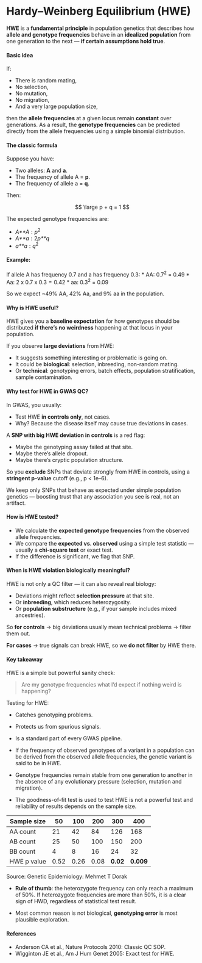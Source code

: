 <script type="text/javascript" async
    src="https://polyfill.io/v3/polyfill.min.js?features=es6">
</script>
<script type="text/javascript" async
    src="https://cdnjs.cloudflare.com/ajax/libs/mathjax/3.2.0/es5/tex-mml-chtml.js">
</script>

# Hardy–Weinberg Equilibrium (HWE)

**HWE** is a **fundamental principle** in population genetics that
describes how **allele and genotype frequencies** behave in an
**idealized population** from one generation to the next — **if certain
assumptions hold true**.

#### Basic idea

If:

-   There is random mating,
-   No selection,
-   No mutation,
-   No migration,
-   And a very large population size,

then the **allele frequencies** at a given locus remain **constant**
over generations. As a result, the **genotype frequencies** can be
predicted directly from the allele frequencies using a simple binomial
distribution.

#### The classic formula

Suppose you have:

-   Two alleles: **A** and **a**.
-   The frequency of allele A = **p**.
-   The frequency of allele a = **q**.

Then:

$$
\large p + q = 1
$$

The expected genotype frequencies are:

-   *A**A* : *p*<sup>2</sup>
-   *A**a* : 2*p**q*
-   *a**a* : *q*<sup>2</sup>

#### Example:

If allele A has frequency 0.7 and a has frequency 0.3: \* AA:
0.7<sup>2</sup> = 0.49 \* Aa: 2 x 0.7 x 0.3 = 0.42 \* aa:
0.3<sup>2</sup> = 0.09

So we expect ~49% AA, 42% Aa, and 9% aa in the population.

#### Why is HWE useful?

HWE gives you a **baseline expectation** for how genotypes should be
distributed **if there’s no weirdness** happening at that locus in your
population.

If you observe **large deviations** from HWE:

-   It suggests something interesting or problematic is going on.
-   It could be **biological**: selection, inbreeding, non-random
    mating.
-   Or **technical**: genotyping errors, batch effects, population
    stratification, sample contamination.

#### Why test for HWE in GWAS QC?

In GWAS, you usually:

-   Test HWE **in controls only**, not cases.
-   Why? Because the disease itself may cause true deviations in cases.

A **SNP with big HWE deviation in controls** is a red flag:

-   Maybe the genotyping assay failed at that site.
-   Maybe there’s allele dropout.
-   Maybe there’s cryptic population structure.

So you **exclude** SNPs that deviate strongly from HWE in controls,
using a **stringent p-value** cutoff (e.g., p &lt; 1e–6).

We keep only SNPs that behave as expected under simple population
genetics — boosting trust that any association you see is real, not an
artifact.

#### How is HWE tested?

-   We calculate the **expected genotype frequencies** from the observed
    allele frequencies.
-   We compare the **expected vs. observed** using a simple test
    statistic — usually a **chi-square test** or exact test.
-   If the difference is significant, we flag that SNP.

#### When is HWE violation biologically meaningful?

HWE is not only a QC filter — it can also reveal real biology:

-   Deviations might reflect **selection pressure** at that site.
-   Or **inbreeding**, which reduces heterozygosity.
-   Or **population substructure** (e.g., if your sample includes mixed
    ancestries).

So **for controls** → big deviations usually mean technical problems →
filter them out.

**For cases** → true signals can break HWE, so we **do not filter** by
HWE there.

#### Key takeaway

HWE is a simple but powerful sanity check:

> Are my genotype frequencies what I’d expect if nothing weird is
> happening?

Testing for HWE:

-   Catches genotyping problems.

-   Protects us from spurious signals.

-   Is a standard part of every GWAS pipeline.

-   If the frequency of observed genotypes of a variant in a population
    can be derived from the observed allele frequencies, the genetic
    variant is said to be in HWE.

-   Genotype frequencies remain stable from one generation to another in
    the absence of any evolutionary pressure (selection, mutation and
    migration).

-   The goodness-of-fit test is used to test HWE is not a powerful test
    and reliability of results depends on the sample size.

<table>
<thead>
<tr>
<th>Sample size</th>
<th>50</th>
<th>100</th>
<th>200</th>
<th>300</th>
<th>400</th>
</tr>
</thead>
<tbody>
<tr>
<td>AA count</td>
<td>21</td>
<td>42</td>
<td>84</td>
<td>126</td>
<td>168</td>
</tr>
<tr>
<td>AB count</td>
<td>25</td>
<td>50</td>
<td>100</td>
<td>150</td>
<td>200</td>
</tr>
<tr>
<td>BB count</td>
<td>4</td>
<td>8</td>
<td>16</td>
<td>24</td>
<td>32</td>
</tr>
<tr>
<td>HWE p value</td>
<td>0.52</td>
<td>0.26</td>
<td>0.08</td>
<td><strong>0.02</strong></td>
<td><strong>0.009</strong></td>
</tr>
</tbody>
</table>

Source: Genetic Epidemiology: Mehmet T Dorak

-   **Rule of thumb**: the heterozygote frequency can only reach a
    maximum of 50%. If heterozygote frequencies are more than 50%, it is
    a clear sign of HWD, regardless of statistical test result.

-   Most common reason is not biological, **genotyping error** is most
    plausible exploration.

#### References

-   Anderson CA et al., Nature Protocols 2010: Classic QC SOP.
-   Wigginton JE et al., Am J Hum Genet 2005: Exact test for HWE.
